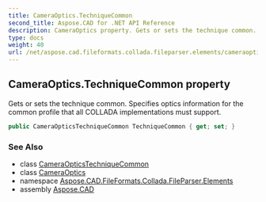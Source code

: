 ```yaml
---
title: CameraOptics.TechniqueCommon
second_title: Aspose.CAD for .NET API Reference
description: CameraOptics property. Gets or sets the technique common. Specifies optics information for the common profile that all COLLADA implementations must support
type: docs
weight: 40
url: /net/aspose.cad.fileformats.collada.fileparser.elements/cameraoptics/techniquecommon/
---
```

## CameraOptics.TechniqueCommon property

Gets or sets the technique common. Specifies optics information for the common profile that all COLLADA implementations must support.

```csharp
public CameraOpticsTechniqueCommon TechniqueCommon { get; set; }
```

### See Also

* class [CameraOpticsTechniqueCommon](../../cameraopticstechniquecommon/)
* class [CameraOptics](../)
* namespace [Aspose.CAD.FileFormats.Collada.FileParser.Elements](../../cameraoptics/)
* assembly [Aspose.CAD](../../../)


